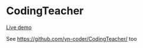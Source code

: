 # CodingTeacher

[Live demo](https://codingteacher.herokuapp.com/)

See https://github.com/yn-coder/CodingTeacher/ too
